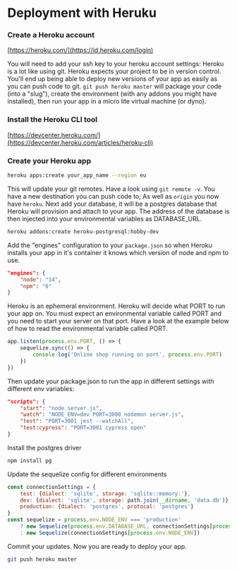# Deployment with Heruku

### Create a Heroku account

[https://heroku.com/](https://id.heroku.com/login)

You will need to add your ssh key to your heroku account settings:
Heroku is a lot like using git. Heroku expects your project to be in version control. You'll end up being able to deploy new versions of your app as easily as you can push code to git. `git push heroku master` will package your code (into a "slug"), create the environment (with any addons you might have installed), then run your app in a micro lite virtual machine (or dyno).

### Install the Heroku CLI tool

[https://devcenter.heroku.com/](https://devcenter.heroku.com/articles/heroku-cli)

### Create your Heroku app

```sh
heroku apps:create your_app_name --region eu
```
This will update your git remotes. Have a look using `git remote -v`. You have a new destination you can push code to; As well as `origin` you now have `heroku`. Next add your database, it will be a postgres database that Heroku will provision and attach to your app. The address of the database is then injected into your environmental variables as DATABASE_URL.
```sh
heroku addons:create heroku-postgresql:hobby-dev
```
Add the "engines" configuration to your `package.json` so when Heroku installs your app in it's container it knows which version of node and npm to use.
```json
"engines": {
    "node": "14",
    "npm": "6"
}
```
Heroku is an ephemeral environment. Heroku will decide what PORT to run your app on. You must expect an environmental variable called PORT and you need to start your server on that port. Have a look at the example below of how to read the environmental variable called PORT.
```javascript
app.listen(process.env.PORT, () => {
    sequelize.sync(() => {
        console.log('Online shop running on port', process.env.PORT)
    })
})
```
Then update your package.json to run the app in different settings with different env variables:
```json
"scripts": {
    "start": "node server.js",
    "watch": "NODE_ENV=dev PORT=3000 nodemon server.js",
    "test": "PORT=3001 jest --watchAll",
    "test:cypress": "PORT=3001 cypress open"
}
```
Install the postgres driver
```sh
npm install pg
```
Update the sequelize config for different environments
```javascript
const connectionSettings = {
    test: {dialect: 'sqlite', storage: 'sqlite::memory:'},
    dev: {dialect: 'sqlite', storage: path.join(__dirname, 'data.db')},
    production: {dialect: 'postgres', protocal: 'postgres'}
}
const sequelize = process.env.NODE_ENV === 'production'
    ? new Sequelize(process.env.DATABASE_URL, connectionSettings[process.env.NODE_ENV])
    : new Sequelize(connectionSettings[process.env.NODE_ENV])
```
Commit your updates. Now you are ready to deploy your app.
```sh
git push heroku master
```